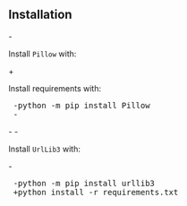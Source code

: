 </pre>
  
  <h2>Installation</h2>
 -<p>Install <code>Pillow</code> with:</p>
 +<p>Install requirements with:</p>
  <pre>
 -python -m pip install Pillow
 -</pre>
 -
 -<p>Install <code>UrlLib3</code> with:</p>
 -<pre>
 -python -m pip install urllib3
 +python install -r requirements.txt
  </pre>
